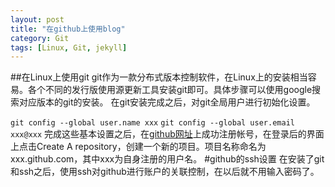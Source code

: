 ```yaml
---
layout: post
title: "在github上使用blog"
category: Git
tags: [Linux, Git, jekyll]
---
```

##在Linux上使用git
git作为一款分布式版本控制软件，在Linux上的安装相当容易。各个不同的发行版使用源更新工具安装git即可。具体步骤可以使用google搜索对应版本的git的安装。
在git安装完成之后，对git全局用户进行初始化设置。
<!--more-->
`git config --global user.name xxx`
`git config --global user.email xxx@xxx`
完成这些基本设置之后，在[github网址](https://github.com)上成功注册帐号，在登录后的界面上点击Create A repository，创建一个新的项目。项目名称命名为xxx.github.com，其中xxx为自身注册的用户名。
#github的ssh设置
在安装了git和ssh之后，使用ssh对github进行账户的关联控制，在以后就不用输入密码了。
